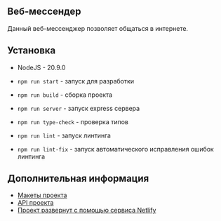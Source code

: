 ## Веб-мессендер

Данный веб-мессенджер позволяет общаться в интернете.

## Установка

- NodeJS - 20.9.0

- `npm run start` - запуск для разработки
- `npm run build` - сборка проекта
- `npm run server` - запуск express сервера
- `npm run type-check` - проверка типов
- `npm run lint` - запуск линтинга
- `npm run lint-fix` - запуск автоматического исправления ошибок линтинга

## Дополнительная информация

- [Макеты проекта](https://www.figma.com/design/H2UBfOBdljcibTmxmk8CIB/%D0%9C%D0%B0%D0%BA%D0%B5%D1%82%D1%8B-%D0%B2%D0%B5%D0%B1-%D0%BC%D0%B5%D1%81%D1%81%D0%B5%D0%BD%D0%B4%D0%B6%D0%B5%D1%80%D0%B0-%22%D0%A2%D0%BE%D1%80%D0%BD%D0%B0%D0%B4%D0%BE%22?node-id=0-1&p=f&t=mKkvzPGhRY65beoc-0)
- [API проекта](https://ya-praktikum.tech/api/v2/swagger/#/Auth/post_auth_signup)
- [Проект развернут с помощью сервиса Netlify](https://chat-tornado.netlify.app/)
